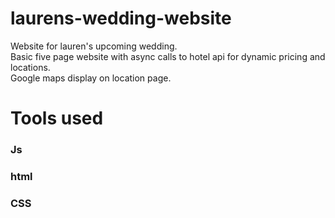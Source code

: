 # laurens-wedding-website

Website for lauren's upcoming wedding.<br/>
Basic five page website with async calls to hotel api for dynamic pricing and locations.<br/>
Google maps display on location page.

# Tools used

### Js<br/>

### html <br/>

### CSS</br>
